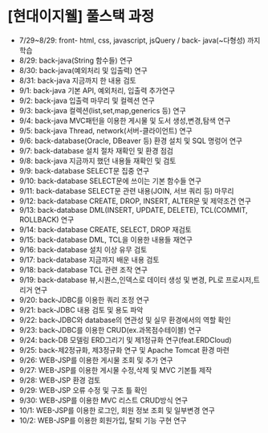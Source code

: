 # [현대이지웰] 풀스택 과정
* 7/29~8/29: front- html, css, javascript, jsQuery / back- java(~다형성) 까지 학습
* 8/29: back-java(String 함수들) 연구
* 8/30: back-java(예외처리 및 입출력) 연구
* 8/31: back-java 지금까지 한 내용 검토
* 9/1: back-java 기본 API, 예외처리, 입출력 추가연구
* 9/2: back-java 입출력 마무리 및 컬렉션 연구
* 9/3: back-java 컬렉션(list,set,map,generics 등) 연구
* 9/4: back-java MVC패턴을 이용한 게시물 및 도서 생성,변경,탐색 연구
* 9/5: back-java Thread, network(서버-클라이언트) 연구
* 9/6: back-database(Oracle, DBeaver 등) 환경 설치 및 SQL 명렁어 연구
* 9/7: back-database 설치 절차 재확인 및 환경 점검
* 9/8: back-java 지금까지 했던 내용들 재확인 및 검토
* 9/9: back-database SELECT문 집중 연구
* 9/10: back-database SELECT문에 쓰이는 기본 함수들 연구
* 9/11: back-database SELECT문 관련 내용(JOIN, 서브 쿼리 등) 마무리
* 9/12: back-database CREATE, DROP, INSERT, ALTER문 및 제약조건 연구
* 9/13: back-database DML(INSERT, UPDATE, DELETE), TCL(COMMIT, ROLLBACK) 연구
* 9/14: back-database CREATE, SELECT, DROP 재검토
* 9/15: back-database DML, TCL을 이용한 내용들 재연구
* 9/16: back-database 설치 이상 유무 검토
* 9/17: back-database 지금까지 배운 내용 검토
* 9/18: back-database TCL 관련 조작 연구
* 9/19: back-database 뷰,시퀀스,인덱스로 데이터 생성 및 변경, PL로 프로시저,트리거 연구
* 9/20: back-JDBC를 이용한 쿼리 조정 연구
* 9/21: back-JDBC 내용 검토 및 용도 파악
* 9/22: back-JDBC와 database의 연관성 및 실무 환경에서의 역할 확인
* 9/23: back-JDBC를 이용한 CRUD(ex.과목점수테이블) 연구
* 9/24: back-DB 모델링 ERD그리기 및 제1정규화 연구(feat.ERDCloud)
* 9/25: back-제2정규화, 제3정규화 연구 및 Apache Tomcat 환경 마련
* 9/26: WEB-JSP를 이용한 게시물 조회 및 추가 연구
* 9/27: WEB-JSP를 이용한 게시물 수정,삭제 및 MVC 기본틀 제작
* 9/28: WEB-JSP 환경 검토
* 9/29: WEB-JSP 오류 수정 및 구조 틀 확인
* 9/30: WEB-JSP를 이용한 MVC 리스트 CRUD방식 연구
* 10/1: WEB-JSP를 이용한 로그인, 회원 정보 조회 및 일부변경 연구
* 10/2: WEB-JSP를 이용한 회원가입, 탈퇴 기능 구현 연구
